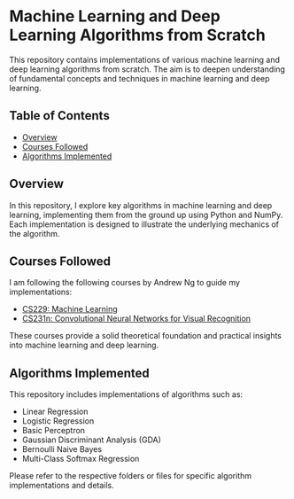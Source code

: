 # Machine Learning and Deep Learning Algorithms from Scratch

This repository contains implementations of various machine learning and deep learning algorithms from scratch. The aim is to deepen understanding of fundamental concepts and techniques in machine learning and deep learning.

## Table of Contents

- [Overview](#overview)
- [Courses Followed](#courses-followed)
- [Algorithms Implemented](#algorithms-implemented)

## Overview

In this repository, I explore key algorithms in machine learning and deep learning, implementing them from the ground up using Python and NumPy. Each implementation is designed to illustrate the underlying mechanics of the algorithm.

## Courses Followed

I am following the following courses by Andrew Ng to guide my implementations:

- [CS229: Machine Learning](https://www.youtube.com/playlist?list=PLoROMvodv4rMiGQp3WXShtMGgzqpfVfbU)
- [CS231n: Convolutional Neural Networks for Visual Recognition](https://www.youtube.com/playlist?list=PLC1qU-LWwrF64f4QKQT-Vg5Wr4qEE1Zxk)

These courses provide a solid theoretical foundation and practical insights into machine learning and deep learning.

## Algorithms Implemented

This repository includes implementations of algorithms such as:

- Linear Regression
- Logistic Regression
- Basic Perceptron
- Gaussian Discriminant Analysis (GDA)
- Bernoulli Naive Bayes
- Multi-Class Softmax Regression

Please refer to the respective folders or files for specific algorithm implementations and details.
